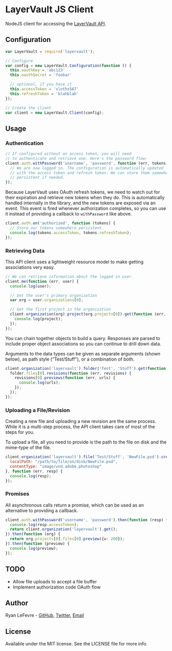 # LayerVault JS Client

NodeJS client for accessing the [LayerVault API](https://developers.layervault.com).

## Configuration

``` js
var LayerVault = require('layervault');

// Configure
var config = new LayerVault.Configuration(function () {
  this.oauthKey = 'abc123'
  this.oauthSecret = 'foobar'

  // optional, if you have it
  this.accessToken = 'sloths567'
  this.refreshToken = 'blahblah'
});

// Create the client
var client = new LayerVault.Client(config);
```

## Usage

### Authentication

``` js
// If configured without an access token, you will need
// to authenticate and retrieve one. Here's the password flow:
client.auth.withPassword('username', 'password', function (err, tokens) {
  // We are now logged in. The configuration is automatically updated
  // with the access token and refresh token. We can store them somewhere
  // persistent if needed.
});
```

Because LayerVault uses OAuth refresh tokens, we need to watch out for their expiration and retrieve new tokens when they do. This is automatically handled internally in the library, and the new tokens are exposed via an event. This event is fired whenever authorization completes, so you can use it instead of providing a callback to `withPassword` like above.

``` js
client.auth.on('authorized', function (tokens) {
  // Store our tokens somewhere persistent.
  console.log(tokens.accessToken, tokens.refreshToken);
});
```

### Retrieving Data

This API client uses a lightweight resource model to make getting associations very easy.

``` js
// We can retrieve information about the logged in user.
client.me(function (err, user) {
  console.log(user);

  // Get the user's primary organization
  var org = user.organizations[0];

  // Get the first project in the organization
  client.organization(org).project(org.projects[0]).get(function (err, project) {
    console.log(project);
  });
});
```

You can chain together objects to build a query. Responses are parsed to include proper object associations so you can continue to drill down data.

Arguments to the data types can be given as separate arguments (shown below), as path style ("Test/Stuff"), or a combination of both.

``` js
client.organization('layervault').folder('Test', 'Stuff').get(function (err, folder) {
  folder.files[0].revisions(function (err, revisions) {
    revisions[0].previews(function (err, urls) {
      console.log(urls);
    });
  });
});
```

### Uploading a File/Revision

Creating a new file and uploading a new revision are the same process. While it is a multi-step process, the API client takes care of most of the steps for you.

To upload a file, all you need to provide is the path to the file on disk and the mime-type of the file.

``` js
client.organization('layervault').file('Test/Stuff', 'NewFile.psd').create({
  localPath: "/path/to/file/on/disk/NewFile.psd",
  contentType: "image/vnd.adobe.photoshop"
}, function (err, resp) {
  console.log(resp);
});
```

### Promises

All asynchronous calls return a promise, which can be used as an alternative to providing a callback.

``` js
client.auth.withPassword('username', 'password').then(function (resp) {
  console.log(resp.accessToken);
  return client.organization('layervault').get();
}).then(function (org) {
  return org.projects[0].files[0].preview({w: 200});
}).then(function (preview) {
  console.log(preview);
});
```

## TODO

* Allow file uploads to accept a file buffer
* Implement authorization code OAuth flow

## Author

Ryan LeFevre - [GitHub](https://github.com/meltingice), [Twitter](https://twitter.com/meltingice), [Email](mailto:ryan@layervault.com)

## License

Available under the MIT license. See the LICENSE file for more info.